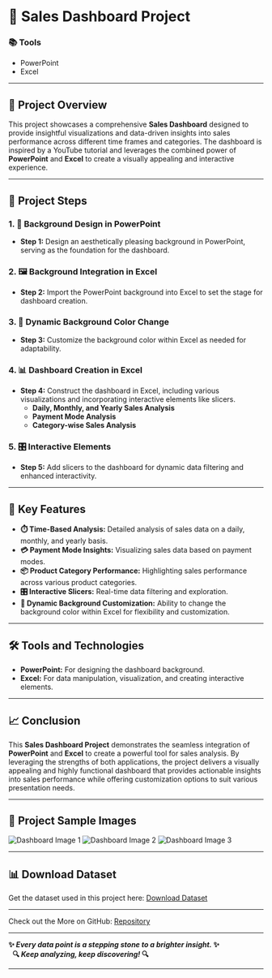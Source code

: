 # 💼 Sales Dashboard Project

### 📚 Tools
- PowerPoint
- Excel

---

## 📝 Project Overview
This project showcases a comprehensive **Sales Dashboard** designed to provide insightful visualizations and data-driven insights into sales performance across different time frames and categories. The dashboard is inspired by a YouTube tutorial and leverages the combined power of **PowerPoint** and **Excel** to create a visually appealing and interactive experience.

---

## 🚀 Project Steps

### 1. 🎨 Background Design in PowerPoint
- **Step 1:** Design an aesthetically pleasing background in PowerPoint, serving as the foundation for the dashboard.

### 2. 🖼️ Background Integration in Excel
- **Step 2:** Import the PowerPoint background into Excel to set the stage for dashboard creation.

### 3. 🌈 Dynamic Background Color Change
- **Step 3:** Customize the background color within Excel as needed for adaptability.

### 4. 📊 Dashboard Creation in Excel
- **Step 4:** Construct the dashboard in Excel, including various visualizations and incorporating interactive elements like slicers.
  - **Daily, Monthly, and Yearly Sales Analysis**
  - **Payment Mode Analysis**
  - **Category-wise Sales Analysis**

### 5. 🎛️ Interactive Elements
- **Step 5:** Add slicers to the dashboard for dynamic data filtering and enhanced interactivity.

---

## 🌟 Key Features

- **⏱️ Time-Based Analysis:** Detailed analysis of sales data on a daily, monthly, and yearly basis.
- **💳 Payment Mode Insights:** Visualizing sales data based on payment modes.
- **📦 Product Category Performance:** Highlighting sales performance across various product categories.
- **🎛️ Interactive Slicers:** Real-time data filtering and exploration.
- **🎨 Dynamic Background Customization:** Ability to change the background color within Excel for flexibility and customization.

---

## 🛠️ Tools and Technologies

- **PowerPoint:** For designing the dashboard background.
- **Excel:** For data manipulation, visualization, and creating interactive elements.

---

## 📈 Conclusion

This **Sales Dashboard Project** demonstrates the seamless integration of **PowerPoint** and **Excel** to create a powerful tool for sales analysis. By leveraging the strengths of both applications, the project delivers a visually appealing and highly functional dashboard that provides actionable insights into sales performance while offering customization options to suit various presentation needs.

---

## 📂 Project Sample Images

![Dashboard Image 1](https://github.com/YourGitHubUsername/Sales-Dashboard/blob/main/Other%20Resources/Dashboard1.png)
![Dashboard Image 2](https://github.com/YourGitHubUsername/Sales-Dashboard/blob/main/Other%20Resources/Dashboard2.png)
![Dashboard Image 3](https://github.com/YourGitHubUsername/Sales-Dashboard/blob/main/Other%20Resources/Dashboard3.png)

---

## 📊 Download Dataset

Get the dataset used in this project here: [Download Dataset](https://github.com/YourGitHubUsername/Sales-Dashboard/blob/main/Dataset/SalesData.csv)

---

Check out the More on GitHub: [Repository](https://github.com/YourGitHubUsername/Sales-Dashboard)

---

**✨ *Every data point is a stepping stone to a brighter insight.* ✨**  
&nbsp;&nbsp;**🔍 *Keep analyzing, keep discovering!* 🔍**

---



